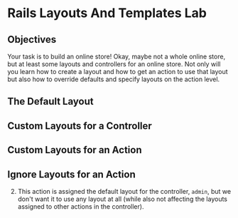 # Rails Layouts And Templates Lab

## Objectives

Your task is to build an online store! Okay, maybe not a whole online store, but
at least some layouts and controllers for an online store. Not only will you
learn how to create a layout and how to get an action to use that layout but
also how to override defaults and specify layouts on the action level.

## The Default Layout

<!-- 1. Make a new controller called `StaticController`.

2. Create a home view with an `h2` that says "Welcome to Flatiron Widgets" and a
   new action in `StaticController` called `home`. -->
<!-- 
3. Create a default application layout at the correct location, and add an `h1`
   to it that says "Flatiron Widgets Store". This is for the main site's welcome
   bar. -->

## Custom Layouts for a Controller

<!-- 1. Create a new controller called `StoreAdminController`.

2. We want this controller to use a new layout called `admin`. This layout
   should have an `h1` that says "Flatiron Widgets: Admin".

3. Create a home view layout for `StoreAdminController` with an `h2` that says
   "Welcome Flatiron Admin". -->

<!-- 4. Get your newly created action to use the `admin` template. -->

## Custom Layouts for an Action
<!-- 
1. Create a new view for `StoreAdminController` called `orders` with an `h2` that
   says "Welcome to Flatiron Open Orders". Also add an `ol` with a few `li`
   elements containing fake orders. -->

<!-- 2. Now you should create a new layout called `order_administration` and add an
   `h1` that says "Flatiron Widgets: Open Orders". -->

<!-- 3. At this point, the `store_admin#orders` action will use the `admin` layout
   you defined earlier, but we need it to use the new `order_administration`
   layout. The trick is we want only the `store_admin#orders` action to use the
   `order_administration` layout, and we want to keep the `admin` layout as the
   default for the other actions in `StoreAdminController`. -->

## Ignore Layouts for an Action

<!-- 1. Create a new action in `StoreAdminController` called `invoice`, and insert an
   `h1` that says "Your Invoice". -->

2. This action is assigned the default layout for the controller, `admin`, but
   we don't want it to use any layout at all (while also not affecting the layouts
   assigned to other actions in the controller).

